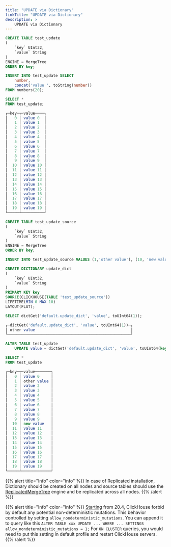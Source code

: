 ```yaml
---
title: "UPDATE via Dictionary"
linkTitle: "UPDATE via Dictionary"
description: >
    UPDATE via Dictionary
---
```

```sql
CREATE TABLE test_update
(
    `key` UInt32,
    `value` String
)
ENGINE = MergeTree
ORDER BY key;

INSERT INTO test_update SELECT
    number,
    concat('value ', toString(number))
FROM numbers(20);

SELECT *
FROM test_update;

┌─key─┬─value────┐
│   0 │ value 0  │
│   1 │ value 1  │
│   2 │ value 2  │
│   3 │ value 3  │
│   4 │ value 4  │
│   5 │ value 5  │
│   6 │ value 6  │
│   7 │ value 7  │
│   8 │ value 8  │
│   9 │ value 9  │
│  10 │ value 10 │
│  11 │ value 11 │
│  12 │ value 12 │
│  13 │ value 13 │
│  14 │ value 14 │
│  15 │ value 15 │
│  16 │ value 16 │
│  17 │ value 17 │
│  18 │ value 18 │
│  19 │ value 19 │
└─────┴──────────┘

CREATE TABLE test_update_source
(
    `key` UInt32,
    `value` String
)
ENGINE = MergeTree
ORDER BY key;

INSERT INTO test_update_source VALUES (1,'other value'), (10, 'new value');

CREATE DICTIONARY update_dict
(
    `key` UInt32,
    `value` String
)
PRIMARY KEY key
SOURCE(CLICKHOUSE(TABLE 'test_update_source'))
LIFETIME(MIN 0 MAX 10)
LAYOUT(FLAT);

SELECT dictGet('default.update_dict', 'value', toUInt64(1));

┌─dictGet('default.update_dict', 'value', toUInt64(1))─┐
│ other value                                          │
└──────────────────────────────────────────────────────┘

ALTER TABLE test_update
    UPDATE value = dictGet('default.update_dict', 'value', toUInt64(key)) WHERE dictHas('default.update_dict', toUInt64(key));

SELECT *
FROM test_update

┌─key─┬─value───────┐
│   0 │ value 0     │
│   1 │ other value │
│   2 │ value 2     │
│   3 │ value 3     │
│   4 │ value 4     │
│   5 │ value 5     │
│   6 │ value 6     │
│   7 │ value 7     │
│   8 │ value 8     │
│   9 │ value 9     │
│  10 │ new value   │
│  11 │ value 11    │
│  12 │ value 12    │
│  13 │ value 13    │
│  14 │ value 14    │
│  15 │ value 15    │
│  16 │ value 16    │
│  17 │ value 17    │
│  18 │ value 18    │
│  19 │ value 19    │
└─────┴─────────────┘
```

{{% alert title="Info" color="info" %}}
In case of Replicated installation, Dictionary should be created on all nodes and source tables should use the [ReplicatedMergeTree](../../altinity-kb-setup-and-maintenance/altinity-kb-converting-mergetree-to-replicated/) engine and be replicated across all nodes.
{{% /alert %}}

{{% alert title="Info" color="info" %}}
[Starting](https://github.com/ClickHouse/ClickHouse/pull/10186) from 20.4, ClickHouse forbid by default any potential non-deterministic mutations.
This behavior controlled by setting `allow_nondeterministic_mutations`. You can append it to query like this `ALTER TABLE xxx UPDATE ... WHERE ... SETTINGS allow_nondeterministic_mutations = 1;`
For `ON CLUSTER` queries, you would need to put this setting in default profile and restart ClickHouse servers.
{{% /alert %}}
